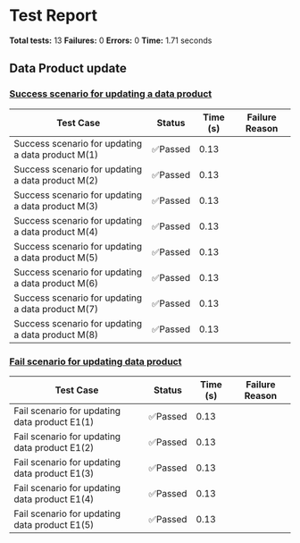# Test Report

**Total tests:** 13
**Failures:** 0
**Errors:** 0
**Time:** 1.71 seconds

## Data Product update


### [Success scenario for updating a data product](https://github.com/BrobridgeOrg/gravity-cli-tests/tree/main/data_product_update_test/data_product_update_test.feature#L9)

| Test Case | Status | Time (s) | Failure Reason |
|-----------|--------|----------|----------------|
| Success scenario for updating a data product M(1)  | ✅Passed | 0.13 |  |
| Success scenario for updating a data product M(2)  | ✅Passed | 0.13 |  |
| Success scenario for updating a data product M(3)  | ✅Passed | 0.13 |  |
| Success scenario for updating a data product M(4)  | ✅Passed | 0.13 |  |
| Success scenario for updating a data product M(5)  | ✅Passed | 0.13 |  |
| Success scenario for updating a data product M(6)  | ✅Passed | 0.13 |  |
| Success scenario for updating a data product M(7)  | ✅Passed | 0.13 |  |
| Success scenario for updating a data product M(8)  | ✅Passed | 0.13 |  |

### [Fail scenario for updating data product](https://github.com/BrobridgeOrg/gravity-cli-tests/tree/main/data_product_update_test/data_product_update_test.feature#L27)

| Test Case | Status | Time (s) | Failure Reason |
|-----------|--------|----------|----------------|
| Fail scenario for updating data product E1(1)  | ✅Passed | 0.13 |  |
| Fail scenario for updating data product E1(2)  | ✅Passed | 0.13 |  |
| Fail scenario for updating data product E1(3)  | ✅Passed | 0.13 |  |
| Fail scenario for updating data product E1(4)  | ✅Passed | 0.13 |  |
| Fail scenario for updating data product E1(5)  | ✅Passed | 0.13 |  |

